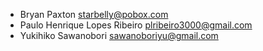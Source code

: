 * Bryan Paxton <starbelly@pobox.com>
* Paulo Henrique Lopes Ribeiro <plribeiro3000@gmail.com>
* Yukihiko Sawanobori <sawanoboriyu@gmail.com>
